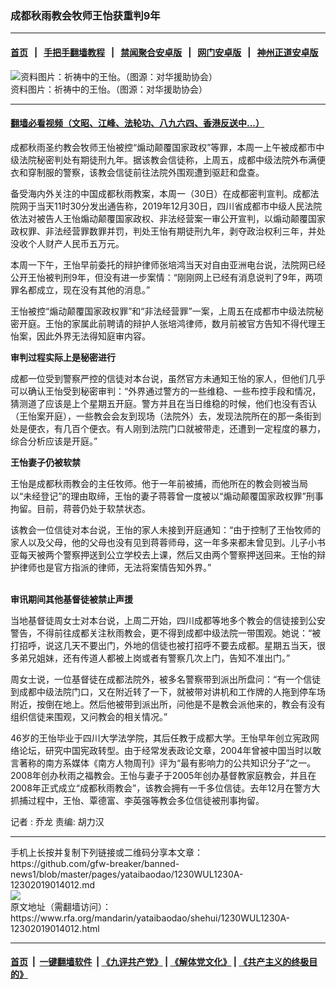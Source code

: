 ### 成都秋雨教会牧师王怡获重判9年
------------------------

#### [首页](https://github.com/gfw-breaker/banned-news1/blob/master/README.md) &nbsp;&nbsp;|&nbsp;&nbsp; [手把手翻墙教程](https://github.com/gfw-breaker/guides/wiki) &nbsp;&nbsp;|&nbsp;&nbsp; [禁闻聚合安卓版](https://github.com/gfw-breaker/bn-android) &nbsp;&nbsp;|&nbsp;&nbsp; [网门安卓版](https://github.com/oGate2/oGate) &nbsp;&nbsp;|&nbsp;&nbsp; [神州正道安卓版](https://github.com/SzzdOgate/update) 



<div id="headerimg">
 <img alt="资料图片：祈祷中的王怡。（图源：对华援助协会）" src="https://www.rfa.org/mandarin/yataibaodao/shehui/ql2-11202019092354.html/wyp.jpg/@@images/f4bc608b-fe7a-4a36-a5a8-f7cffc8b4c58.jpeg" title="资料图片：祈祷中的王怡。（图源：对华援助协会）"/>
 <div id="headerimgcontents">
  <div id="headerimgcaption">
   <span>
    资料图片：祈祷中的王怡。（图源：对华援助协会）
   </span>
   <!-- zoomattribute -->
  </div>
  <!-- headerimgcaption -->
 </div>
 <!-- headerimagecontents -->
</div>

<hr/>


#### [翻墙必看视频（文昭、江峰、法轮功、八九六四、香港反送中...）](http://167.172.214.107/home.html)

<div id="storytext">
 <div>
  <div class="slot_header">
  </div>
 </div>
 <p>
  <span>
   成都秋雨圣约教会牧师王怡被控“煽动颠覆国家政权”等罪，本周一上午被成都市中级法院秘密判处有期徒刑九年。据该教会信徒称，上周五，成都中级法院外布满便衣和穿制服的警察，该教会信徒前往法院外围观遭到驱赶和盘查。
  </span>
 </p>
 <p>
 </p>
 <p>
  备受海内外关注的中国成都秋雨教案，本周一（30日）在成都密判宣判。成都法院网于当天11时30分发出通告称，2019年12月30日，四川省成都市中级人民法院依法对被告人王怡煽动颠覆国家政权、非法经营案一审公开宣判，以煽动颠覆国家政权罪、非法经营罪数罪并罚，判处王怡有期徒刑九年，剥夺政治权利三年，并处没收个人财产人民币五万元。
 </p>
 <p>
 </p>
 <p>
  本周一下午，王怡早前委托的辩护律师张培鸿当天对自由亚洲电台说，法院网已经公开王怡被判刑9年，但没有进一步案情：“刚刚网上已经有消息说判了9年，两项罪名都成立，现在没有其他的消息。”
 </p>
 <p>
 </p>
 <p>
  王怡被控“煽动颠覆国家政权罪”和“非法经营罪”一案，上周五在成都市中级法院秘密开庭。王怡的家属此前聘请的辩护人张培鸿律师，数月前被官方告知不得代理王怡案，因此外界无法得知庭审内容。
 </p>
 <p>
 </p>
 <p>
  <strong>
   审判过程实际上是秘密进行
  </strong>
  <strong>
  </strong>
 </p>
 <p>
 </p>
 <p>
  成都一位受到警察严控的信徒对本台说，虽然官方未通知王怡的家人，但他们几乎可以确认王怡受到秘密审判：“外界通过警方的一些维稳、一些布控手段和情况，猜测道了应该是上个星期五开庭。警方并且在当日维稳的时候，他们也没有否认（王怡案开庭），一些教会会友到现场（法院外）去，发现法院所在的那一条街到处是便衣，有几百个便衣。有人刚到法院门口就被带走，还遭到一定程度的暴力，综合分析应该是开庭。”
 </p>
 <p>
  <strong>
  </strong>
 </p>
 <p>
  <strong>
   王怡妻子仍被软禁
  </strong>
  <strong>
  </strong>
 </p>
 <p>
  王怡是成都秋雨教会的主任牧师。他于一年前被捕，而他所在的教会则被当局以“未经登记”的理由取缔，王怡的妻子蒋蓉曾一度被以“煽动颠覆国家政权罪”刑事拘留。目前，蒋蓉仍处于软禁状态。
 </p>
 <p>
 </p>
 <p>
  该教会一位信徒对本台说，王怡的家人未接到开庭通知：“由于控制了王怡牧师的家人以及父母，他的父母也没有见到蒋蓉师母，这一年多来都未曾见到。儿子小书亚每天被两个警察押送到公立学校去上课，然后又由两个警察押送回来。王怡的辩护律师也是官方指派的律师，无法将案情告知外界。”
 </p>
 <p>
  <br/>
  <strong>
   审讯期间其他基督徒被禁止声援
  </strong>
  <strong>
  </strong>
 </p>
 <p>
  当地基督徒周女士对本台说，上周二开始，四川成都等地多个教会的信徒接到公安警告，不得前往成都关注秋雨教会，更不得到成都中级法院一带围观。她说：“被打招呼，说这几天不要出门，外地的信徒也被打招呼不要去成都。星期五当天，很多弟兄姐妹，还有传道人都被上岗或者有警察几次上门，告知不准出门。”
 </p>
 <p>
 </p>
 <p>
  周女士说，一位基督徒在成都法院外，被多名警察带到派出所盘问：“有一个信徒到成都中级法院门口，又在附近转了一下，就被带对讲机和工作牌的人拖到停车场附近，按倒在地上。然后他被带到派出所，问他是不是教会派他来的，教会有没有组织信徒来围观，又问教会的相关情况。”
 </p>
 <p>
 </p>
 <p>
  46岁的王怡毕业于四川大学法学院，其后任教于成都大学。王怡早年创立宪政网络论坛，研究中国宪政转型。由于经常发表政论文章，2004年曾被中国当时以敢言著称的南方系媒体《南方人物周刊》评为“最有影响力的公共知识分子”之一。2008年创办秋雨之福教会。王怡与妻子于2005年创办基督教家庭教会，并且在2008年正式成立“成都秋雨教会”，该教会拥有一千多位信徒。去年12月在警方大抓捕过程中，王怡、覃德富、李英强等教会多位信徒被刑事拘留。
 </p>
 <p>
 </p>
 <p>
  记者 : 乔龙 责编: 胡力汉
 </p>
 <p>
 </p>
 <p>
 </p>
 <p>
 </p>
 <p>
 </p>
</div>

<hr/>
手机上长按并复制下列链接或二维码分享本文章：<br/>
https://github.com/gfw-breaker/banned-news1/blob/master/pages/yataibaodao/1230WUL1230A-12302019014012.md <br/>
<a href='https://github.com/gfw-breaker/banned-news1/blob/master/pages/yataibaodao/1230WUL1230A-12302019014012.md'><img src='https://github.com/gfw-breaker/banned-news1/blob/master/pages/yataibaodao/1230WUL1230A-12302019014012.md.png'/></a> <br/>
原文地址（需翻墙访问）：https://www.rfa.org/mandarin/yataibaodao/shehui/1230WUL1230A-12302019014012.html


------------------------
#### [首页](https://github.com/gfw-breaker/banned-news1/blob/master/README.md) &nbsp;|&nbsp; [一键翻墙软件](https://github.com/gfw-breaker/nogfw/blob/master/README.md) &nbsp;| [《九评共产党》](https://github.com/gfw-breaker/9ping.md/blob/master/README.md#九评之一评共产党是什么) | [《解体党文化》](https://github.com/gfw-breaker/jtdwh.md/blob/master/README.md) | [《共产主义的终极目的》](https://github.com/gfw-breaker/gczydzjmd.md/blob/master/README.md)


<img src='http://gfw-breaker.win/banned-news/pages/yataibaodao/1230WUL1230A-12302019014012.md' width='0px' height='0px'/>
